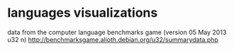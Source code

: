 languages visualizations
========================

data from the computer language benchmarks game (version 05 May 2013 u32 n) <http://benchmarksgame.alioth.debian.org/u32/summarydata.php>
